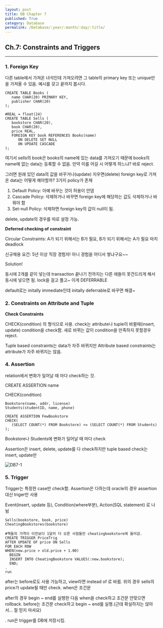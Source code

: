 ```yaml
---
layout: post
title: DB Chapter 7
published: True
category: Database
permalink: /Database/:year/:month/:day/:title/
---
```


## Ch.7: Constraints and Triggers

------------

### 1. Foreign Key

다른 table에서 가져온 녀석인데 가져오려면 그 table의 primary key 또는 unique만을 가져올 수 있음. 예시를 갖고 끝까지 봅시다.

```MYSQL
CREATE TABLE Books (
   name CHAR(20) PRIMARY KEY,
   publisher CHAR(20)
);

#REAL = float(24)
CREATE TABLE Sells (
   bookstore CHAR(20),
   book CHAR(20),
   price REAL,
   FOREIGN KEY book REFERENCES Books(name)
	  ON DELETE SET NULL
	  ON UPDATE CASCADE
);
```



여기서 sells의 book은 books의 name에 있는 data를 가져오기 때문에 books의 name에 없는 data는 등록할 수 없음. 만약 이를 어길 시 어떻게 하느냐? 바로 reject.

그러면 원래 있던 data의 값을 바꾸거나(update) 지우면(delete) foreign key로 가져온 data는 어떻게 해야할까? 3가지 policy가 존재

1. Default Policy: 아예 바꾸는 것이 허용이 안댐
2. Cascade Policy: 삭제하거나 바꾸면 foreign key에 해당하는 값도 삭제하거나 바꿔야 함
3. Set-null Policy: 삭제하면 foreign key의 값이 null이 됨.

delete, update의 경우를 따로 설정 가능.



**Deferred checking of constraint**

Circular Constraints: A가 되기 위해서는 B가 필요, B가 되기 위해서는 A가 필요 마치 deadlock

신규채용 요건: 5년 이상 직장 경험자! 아니 경험을 어디서 쌓냐구요~~

Solution!

동시에 2개를 같이 넣는데 transaction 끝나기 전까지는 다른 애들이 못건드리게 해서 동시에 넣으면 됨. lock을 걸고 풀고~ 이게 DEFERRABLE

default로는 initally immediate인데 initally deferrable로 바꾸면 해결~



### 2. Constraints on Attribute and Tuple

**Check Constraints**

CHECK(condition) 의 형식으로 사용. check는 attribute나 tuple이 바뀔때(insert, update) condition을 check함. 새로 바뀌는 값이 condition을 만족하지 못할경우 reject.

Tuple based constraints는 data가 자주 바뀌지만 Attribute based constraints는 attribute가 자주 바뀌지는 않음.



### 4. Assertion

relation에서 변화가 일어날 때 마다 check하는 것.

CREATE ASSERTION name

CHECK(condition)

```mysql
Bookstore(name, addr, license)
Students(studentID, name, phone)

CREATE ASSERTION FewBookstore
CHECK(
   (SELECT COUNT(*) FROM Bookstore) <= (SELECT COUNT(*) FROM Students)
);
```

Bookstore나 Students에 변화가 일어날 때 마다 check

Assertion은 insert, delete, update를 다 check하지만 tuple based check는 insert, update만

![DB7-1](https://user-images.githubusercontent.com/43085342/59431082-f9a4c900-8e1e-11e9-9d42-c2ba042060b1.png)



### 5. Trigger

Trigger는 특정한 case만 check함. Assertion은 다하는데 oracle의 경우 assertion대신 triger만 사용

Event(insert, update 등), Condition(where부분), Action(SQL statement) 로 나뉨

```mysql
Sells(bookstore, book, price)
CheatingBookstores(bookstore)

#책들의 가격이 이전보다 1달러 더 오른 서점들만 cheatingbookstore에 들어감.
CREATE TRIGGER PriceTrig
AFTER UPDATE OF price ON Sells
FOR EACH ROW
WHEN(new.price > old.price + 1.00)
  BEGIN
  INSERT INTO CheatingBookstore VALUES(:new.bookstore);
  END;
.
run

```

after는 before로도 사용 가능하고, view라면 instead of 로 바뀜. 위의 경우 sells의 price가 update될 때만 check. when은 조건문

after의 경우 begin ~ end를 실행한 다음 when을 check하고 조건문 안맞으면 rollback. before는 조건문 check하고 begin ~ end를 실행.(근데 확실하지는 않아서... 절 믿지 마셔요)

. run은 trigger를 DB에 저장시킴.